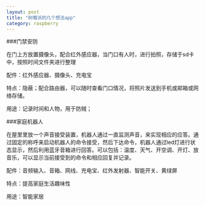```yaml
---
layout: post
title: "树莓派的几个想法app"
category: raspberry
---
```


###门禁安防

在门上方放置摄像头，配合红外感应器，当门口有人时，进行拍照，存储于sd卡中，按照时间文件夹进行整理

配件：红外感应器、摄像头、充电宝

特点：隐蔽；配合路由器，可以随时查看门口情况，将照片发送到手机或邮箱或网络存储。

用途：记录时间和人物，用于防贼；

###家庭机器人

在屋里里放一个声音接受装置，机器人通过一直监测声音，来实现相应的应答。通过固定的称呼来启动机器人的命令接受，然后下达命令，机器人通过led灯进行状态显示，然后利用蓝牙音箱进行回答。可以包括：温度、天气、开空调、开灯、放音乐，可以显示当前接受到的命令和相应回复并记录。

配件：音频输入、音箱、网线、充电宝、红外发射器、智能开关、黄绿屏

特点：提高家庭生活趣味性

用途：智能家居
